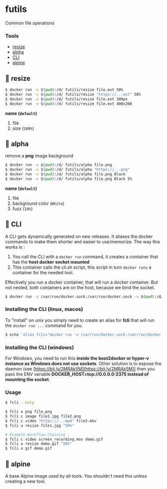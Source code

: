 # futils
Common file operations 

### Tools
- [resize](#resize)
- [alpha](#alpha)
- [CLI](#cli)
- [alpine](#alpine)
    
## :whale: resize
```bash
$ docker run -v $(pwd):/d/ futils/resize file.ext 50%
$ docker run -v $(pwd):/d/ futils/resize "https://...ext" 50%
$ docker run -v $(pwd):/d/ futils/resize file.ext 300px
$ docker run -v $(pwd):/d/ futils/resize file.ext 400x200
```
**name (`default`)**
1. file
2. size (`100%`)

<Asciinema id="0O3U1bIuC7mQebNt3VadapT9h"/>

## :whale: alpha
remove a **png** image background
```bash
$ docker run -v $(pwd):/d/ futils/alpha file.png
$ docker run -v $(pwd):/d/ futils/alpha "https://...png"
$ docker run -v $(pwd):/d/ futils/alpha file.png Black
$ docker run -v $(pwd):/d/ futils/alpha file.png Black 5%
```
**name (`default`)**
1. file 
2. background color (`White`)
3. fuzz (`10%`)

<Asciinema id="5TXzMrMdT1hOJSGYUVeNRoSjn"/>

## :whale: CLI
A CLI gets dynamically generated on new releases. It aliases the docker commands to make them shorter and easier to use/memorize.
The way this works is :
1. You call the CLI with a `docker run` command, it creates a container that has the **host docker socket mounted**
2. This container calls the cli.sh script, this script in turn `docker runs` a container for the needed tool.

Effectively you run a docker container, that will run a docker container. But not nested, both containers are on the host, because we bind the socket.

```bash
$ docker run -v /var/run/docker.sock:/var/run/docker.sock -v $(pwd):/d/ futils/cli --help
```

### Installing the CLI (linux, macos)
To "install" on unix you simply need to create an alias for **fcli** that 
will run the `docker run ...` command for you.
```bash
$ echo 'alias fcli="docker run -v /var/run/docker.sock:/var/run/docker.sock -v $(pwd):/d/ futils/cli"' >> ~/.bashrc
```

### Installing the CLI (windows)
For Windows, you need to run this **inside the boot2docker or hyper-v instance
as Windows does not use sockets**. Other solution is to expose the daemon (see
[https://bit.ly/2MRAk5M](https://bit.ly/2MRAk5M)) then you pass the ENV variable
**DOCKER_HOST=tcp://0.0.0.0:2375 instead of mounting the socket**. 

### Usage
```bash
$ fcli --help

$ fcli o png file.png
$ fcli c image file1.jpg file2.png
$ fcli c video "https://...mp4" file2.mkv  
$ fcli u resize file1.jpg "50%"

# Example Workflow Chaining :
$ fcli c video screen_recording.mov demo.gif
$ fcli u resize demo.gif "50%"
$ fcli o gif demo.gif
```

## :whale: alpine
A base Alpine image used by all tools. You shouldn't need this unless creating a new tool.

